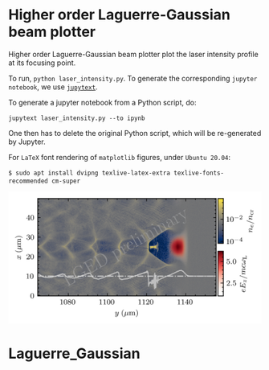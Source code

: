 # Higher order Laguerre-Gaussian beam plotter
Higher order Laguerre-Gaussian beam plotter plot the laser intensity profile at its focusing point.

To run, `python laser_intensity.py`. To generate the corresponding `jupyter notebook`, we use [`jupytext`](https://github.com/mwouts/jupytext). 

To generate a jupyter notebook from a Python script, do:

```console
jupytext laser_intensity.py --to ipynb
```

One then has to delete the original Python script, which will be re-generated by Jupyter.

For `LaTeX` font rendering of `matplotlib` figures, under `Ubuntu 20.04`:

```console
$ sudo apt install dvipng texlive-latex-extra texlive-fonts-recommended cm-super
```

![alt text](laser_density.png)

# Laguerre_Gaussian
